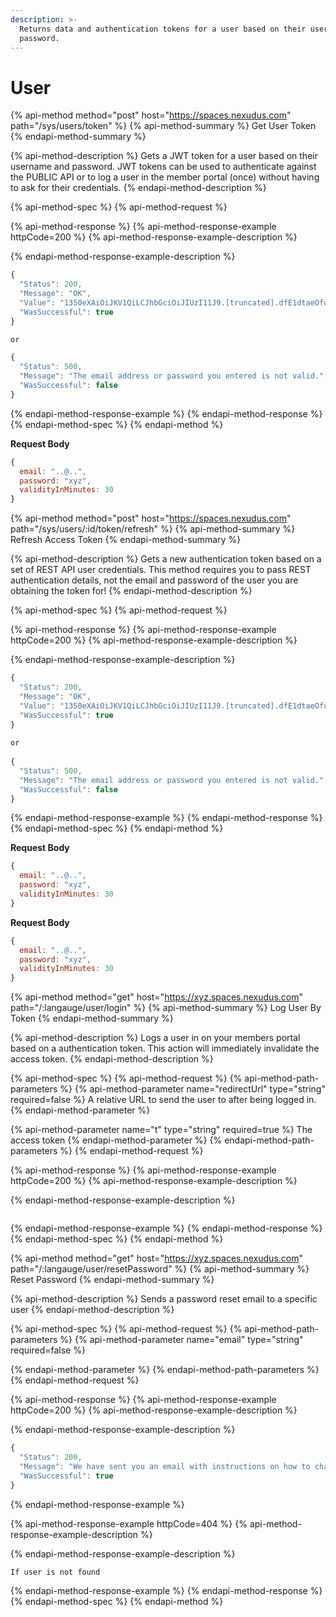 ```yaml
---
description: >-
  Returns data and authentication tokens for a user based on their username and
  password.
---
```


# User

{% api-method method="post" host="https://spaces.nexudus.com" path="/sys/users/token" %}
{% api-method-summary %}
Get User Token
{% endapi-method-summary %}

{% api-method-description %}
Gets a JWT token for a user based on their username and password. JWT tokens can be used to authenticate against the PUBLIC API or to log a user in the member portal \(once\) without having to ask for their credentials.
{% endapi-method-description %}

{% api-method-spec %}
{% api-method-request %}

{% api-method-response %}
{% api-method-response-example httpCode=200 %}
{% api-method-response-example-description %}

{% endapi-method-response-example-description %}

```javascript
{
  "Status": 200,
  "Message": "OK",
  "Value": "1350eXAiOiJKV1QiLCJhbGciOiJIUzI11J9.[truncated].dfE1dtaeOfqhasdasd23hCJUn_RMW9usu9oUdE",
  "WasSuccessful": true
}

or 

{
  "Status": 500,
  "Message": "The email address or password you entered is not valid.",
  "WasSuccessful": false
}
```
{% endapi-method-response-example %}
{% endapi-method-response %}
{% endapi-method-spec %}
{% endapi-method %}

**Request Body**

```javascript
{ 
  email: "..@..", 
  password: "xyz",
  validityInMinutes: 30
}
```

{% api-method method="post" host="https://spaces.nexudus.com" path="/sys/users/:id/token/refresh" %}
{% api-method-summary %}
Refresh Access Token
{% endapi-method-summary %}

{% api-method-description %}
Gets a new authentication token based on a set of REST API user credentials. This method requires you to pass REST authentication details, not the email and password of the user you are obtaining the token for!
{% endapi-method-description %}

{% api-method-spec %}
{% api-method-request %}

{% api-method-response %}
{% api-method-response-example httpCode=200 %}
{% api-method-response-example-description %}

{% endapi-method-response-example-description %}

```javascript
{
  "Status": 200,
  "Message": "OK",
  "Value": "1350eXAiOiJKV1QiLCJhbGciOiJIUzI11J9.[truncated].dfE1dtaeOfqhasdasd23hCJUn_RMW9usu9oUdE",
  "WasSuccessful": true
}
      
or
      
{
  "Status": 500,
  "Message": "The email address or password you entered is not valid.",
  "WasSuccessful": false
}
```
{% endapi-method-response-example %}
{% endapi-method-response %}
{% endapi-method-spec %}
{% endapi-method %}

**Request Body**

```javascript
{ 
  email: "..@..", 
  password: "xyz",
  validityInMinutes: 30
}
```

**Request Body**

```javascript
{ 
  email: "..@..", 
  password: "xyz",
  validityInMinutes: 30
}
```

{% api-method method="get" host="https://xyz.spaces.nexudus.com" path="/:langauge/user/login" %}
{% api-method-summary %}
Log User By Token
{% endapi-method-summary %}

{% api-method-description %}
Logs a user in on your members portal based on a authentication token. This action will immediately invalidate the access token.
{% endapi-method-description %}

{% api-method-spec %}
{% api-method-request %}
{% api-method-path-parameters %}
{% api-method-parameter name="redirectUrl" type="string" required=false %}
A relative URL to send the user to after being logged in.
{% endapi-method-parameter %}

{% api-method-parameter name="t" type="string" required=true %}
The access token
{% endapi-method-parameter %}
{% endapi-method-path-parameters %}
{% endapi-method-request %}

{% api-method-response %}
{% api-method-response-example httpCode=200 %}
{% api-method-response-example-description %}

{% endapi-method-response-example-description %}

```

```
{% endapi-method-response-example %}
{% endapi-method-response %}
{% endapi-method-spec %}
{% endapi-method %}

{% api-method method="get" host="https://xyz.spaces.nexudus.com" path="/:langauge/user/resetPassword" %}
{% api-method-summary %}
Reset Password
{% endapi-method-summary %}

{% api-method-description %}
Sends a password reset email to a specific user
{% endapi-method-description %}

{% api-method-spec %}
{% api-method-request %}
{% api-method-path-parameters %}
{% api-method-parameter name="email" type="string" required=false %}

{% endapi-method-parameter %}
{% endapi-method-path-parameters %}
{% endapi-method-request %}

{% api-method-response %}
{% api-method-response-example httpCode=200 %}
{% api-method-response-example-description %}

{% endapi-method-response-example-description %}

```javascript
{
  "Status": 200,
  "Message": "We have sent you an email with instructions on how to change your password.",
  "WasSuccessful": true
}
```
{% endapi-method-response-example %}

{% api-method-response-example httpCode=404 %}
{% api-method-response-example-description %}

{% endapi-method-response-example-description %}

```text
If user is not found
```
{% endapi-method-response-example %}
{% endapi-method-response %}
{% endapi-method-spec %}
{% endapi-method %}



